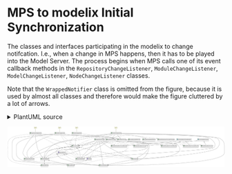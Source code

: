 # MPS to modelix Initial Synchronization

The classes and interfaces participating in the modelix to change notifcation. I.e., when a change in MPS happens, then it has to be played into the Model Server. The process begins when MPS calls one of its event callback methods in the `RepositoryChangeListener`, `ModuleChangeListener`, `ModelChangeListener`, `NodeChangeListener` classes.

Note that the `WrappedNotifier` class is omitted from the figure, because it is used by almost all classes and therefore would make the figure cluttered by a lot of arrows.

<details>
<summary>PlantUML source</summary>
<pre>
@startuml
'Entities'
class "RepositoryChangeListener" as repositoryChangeListener
class "ModuleChangeListener" as moduleChangeListener
class "ModelChangeListener" as modelChangeListener
class "NodeChangeListener" as nodeChangeListener

interface "IBinding" as iBinding
class "ModelBinding" as modelBinding
class "ModuleBinding" as moduleBinding

interface "InjectableService" as injectableService
class "ServiceLocator" as serviceLocator
class "BindingsRegistry" as bindingsRegistry
class "SyncQueue" as syncQueue
class "FuturesWaitQueue" as futuresWaitQueue
class "MpsToModelixMap" as nodeMap

class "ModuleSynchronizer" as moduleSynchronizer
class "ModelSynchronizer" as modelSynchronizer
class "NodeSynchronizer" as nodeSynchronizer

class "CloudResolvableModelImport" as cloudResolvableModelImport
class "CloudResolvableReference" as cloudResolvableReference

abstract class "ItemAlreadySynchronized" as itemAlreadySynchronized
class "ModelAlreadySynchronized" as modelAlreadySynchronized
class "ModuleAlreadySynchronized" as moduleAlreadySynchronized

abstract class "ItemAlreadySynchronizedException" as itemAlreadySynchronizedException
class "ModelAlreadySynchronizedException" as modelAlreadySynchronizedException
class "ModuleAlreadySynchronizedException" as moduleAlreadySynchronizedException
class "NodeAlreadySynchronizedException" as nodeAlreadySynchronizedException

class "ProjectLifecycleTracker" as projectLifecycleTracker

class "MpsToModelixSynchronizationException" as mpsToModelixSynchronizationException

'Relations'
injectableService <|.. bindingsRegistry
injectableService <|.. syncQueue
injectableService <|.. futuresWaitQueue
injectableService <|.. nodeMap
injectableService <|.. projectLifecycleTracker

iBinding <|.. modelBinding
iBinding <|.. moduleBinding

serviceLocator *--> bindingsRegistry
serviceLocator *--> syncQueue
serviceLocator *--> futuresWaitQueue
serviceLocator *--> nodeMap
serviceLocator *--> projectLifecycleTracker
serviceLocator .. injectableService

bindingsRegistry *--> modelBinding
bindingsRegistry *--> moduleBinding

itemAlreadySynchronized <|-- modelAlreadySynchronized
itemAlreadySynchronized <|-- moduleAlreadySynchronized

itemAlreadySynchronizedException <|-- modelAlreadySynchronizedException
itemAlreadySynchronizedException <|-- moduleAlreadySynchronizedException
itemAlreadySynchronizedException <|-- nodeAlreadySynchronizedException

moduleSynchronizer --> serviceLocator
moduleSynchronizer *-> modelSynchronizer
moduleSynchronizer --> syncQueue
moduleSynchronizer --> futuresWaitQueue
moduleSynchronizer --> bindingsRegistry
moduleSynchronizer --> nodeMap
moduleSynchronizer ..> iBinding
moduleSynchronizer ..> moduleAlreadySynchronized
moduleSynchronizer ..> moduleAlreadySynchronizedException

modelSynchronizer *-> nodeSynchronizer
modelSynchronizer --> serviceLocator
modelSynchronizer --> syncQueue
modelSynchronizer --> futuresWaitQueue
modelSynchronizer --> bindingsRegistry
modelSynchronizer --> nodeMap
modelSynchronizer ..> modelBinding
modelSynchronizer *-> cloudResolvableModelImport
modelSynchronizer ..> modelAlreadySynchronized
modelSynchronizer ..> modelAlreadySynchronizedException

nodeSynchronizer ..> serviceLocator
nodeSynchronizer --> syncQueue
nodeSynchronizer --> nodeMap
nodeSynchronizer *-> cloudResolvableReference
nodeSynchronizer ..> nodeAlreadySynchronizedException

syncQueue --> futuresWaitQueue

repositoryChangeListener ..> serviceLocator
repositoryChangeListener --> projectLifecycleTracker
repositoryChangeListener --> bindingsRegistry
repositoryChangeListener --> nodeSynchronizer
repositoryChangeListener ..> moduleBinding
repositoryChangeListener ..> nodeMap

moduleChangeListener ..> serviceLocator
moduleChangeListener --> nodeMap
moduleChangeListener --> syncQueue
moduleChangeListener --> futuresWaitQueue
moduleChangeListener --> bindingsRegistry
moduleChangeListener --> projectLifecycleTracker
moduleChangeListener --> moduleSynchronizer
moduleChangeListener --> modelSynchronizer
moduleChangeListener --> nodeSynchronizer
moduleChangeListener ..> mpsToModelixSynchronizationException

modelChangeListener ..> serviceLocator
modelChangeListener --> modelBinding
modelChangeListener ..> nodeMap
modelChangeListener --> futuresWaitQueue
modelChangeListener --> projectLifecycleTracker
modelChangeListener --> modelSynchronizer
modelChangeListener --> nodeSynchronizer

nodeChangeListener ..> serviceLocator
nodeChangeListener --> nodeSynchronizer
nodeChangeListener ..> nodeMap

'Notes'
note top of repositoryChangeListener: start
note top of moduleChangeListener: start
note top of modelChangeListener: start
note top of nodeChangeListener: start

@enduml
</pre>
</details>

![](MPS-to-Modelix-Change-Notification.svg)
